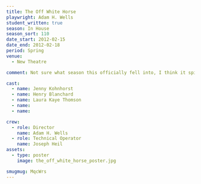 ```yaml
---
title: The Off White Horse
playwright: Adam H. Wells
student_written: true
season: In House
season_sort: 110
date_start: 2012-02-15
date_end: 2012-02-18
period: Spring
venue:
  - New Theatre

comment: Not sure what season this officially fell into, I think it spilled over from the autumn

cast:
  - name: Jenny Kohnhorst
  - name: Henry Blanchard
  - name: Laura Kaye Thomson
  - name:
  - name:

crew:
  - role: Director
    name: Adam H. Wells
  - role: Technical Operator
    name: Joseph Heil
assets:
  - type: poster
    image: the_off_white_horse_poster.jpg

smugmug: MqcWrs
---
```

